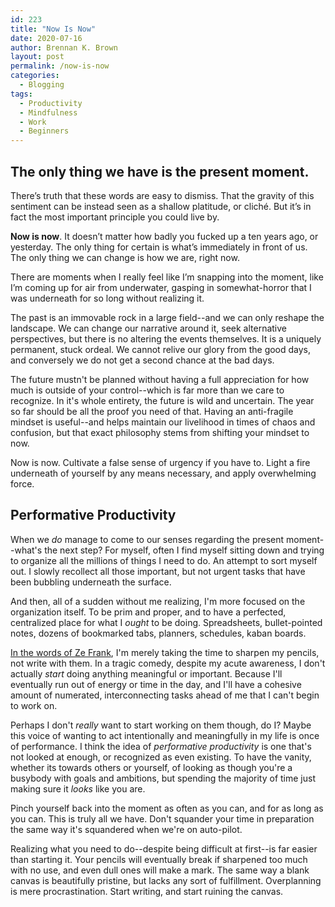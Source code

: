 ```yaml
---
id: 223
title: "Now Is Now"
date: 2020-07-16
author: Brennan K. Brown
layout: post
permalink: /now-is-now
categories:
  - Blogging
tags:
  - Productivity
  - Mindfulness
  - Work
  - Beginners
---
```


## The only thing we have is the present moment.

There’s truth that these words are easy to dismiss. That the gravity of this sentiment can be instead seen as a shallow platitude, or cliché. But it’s in fact the most important principle you could live by.

**Now is now**. It doesn’t matter how badly you fucked up a ten years ago, or yesterday. The only thing for certain is what’s immediately in front of us. The only thing we can change is how we are, right now.

There are moments when I really feel like I’m snapping into the moment, like I’m coming up for air from underwater, gasping in somewhat-horror that I was underneath for so long without realizing it.

The past is an immovable rock in a large field--and we can only reshape the landscape. We can change our narrative around it, seek alternative perspectives, but there is no altering the events themselves. It is a uniquely permanent, stuck ordeal. We cannot relive our glory from the good days, and conversely we do not get a second chance at the bad days.

The future mustn't be planned without having a full appreciation for how much is outside of your control--which is far more than we care to recognize. In it's whole entirety, the future is wild and uncertain. The year so far should be all the proof you need of that. Having an anti-fragile mindset is useful--and helps maintain our livelihood in times of chaos and confusion, but that exact philosophy stems from shifting your mindset to now.

<!--more-->

Now is now. Cultivate a false sense of urgency if you have to. Light a fire underneath of yourself by any means necessary, and apply overwhelming force.

## Performative Productivity

When we _do_ manage to come to our senses regarding the present moment--what's the next step? For myself, often I find myself sitting down and trying to organize all the millions of things I need to do. An attempt to sort myself out. I slowly recollect all those important, but not urgent tasks that have been bubbling underneath the surface.

And then, all of a sudden without me realizing, I'm more focused on the organization itself. To be prim and proper, and to have a perfected, centralized place for what I _ought_ to be doing. Spreadsheets, bullet-pointed notes, dozens of bookmarked tabs, planners, schedules, kaban boards.

[In the words of Ze Frank](https://www.youtube.com/watch?v=RYlCVwxoL_g), I'm merely taking the time to sharpen my pencils, not write with them. In a tragic comedy, despite my acute awareness, I don't actually _start_ doing anything meaningful or important. Because I'll eventually run out of energy or time in the day, and I'll have a cohesive amount of numerated, interconnecting tasks ahead of me that I can't begin to work on.

Perhaps I don't _really_ want to start working on them though, do I? Maybe this voice of wanting to act intentionally and meaningfully in my life is once of performance. I think the idea of _performative productivity_ is one that's not looked at enough, or recognized as even existing. To have the vanity, whether its towards others or yourself, of looking as though you're a busybody with goals and ambitions, but spending the majority of time just making sure it _looks_ like you are.

Pinch yourself back into the moment as often as you can, and for as long as you can. This is truly all we have. Don't squander your time in preparation the same way it's squandered when we're on auto-pilot.

Realizing what you need to do--despite being difficult at first--is far easier than starting it. Your pencils will eventually break if sharpened too much with no use, and even dull ones will make a mark. The same way a blank canvas is beautifully pristine, but lacks any sort of fulfillment. Overplanning is mere procrastination. Start writing, and start ruining the canvas.
